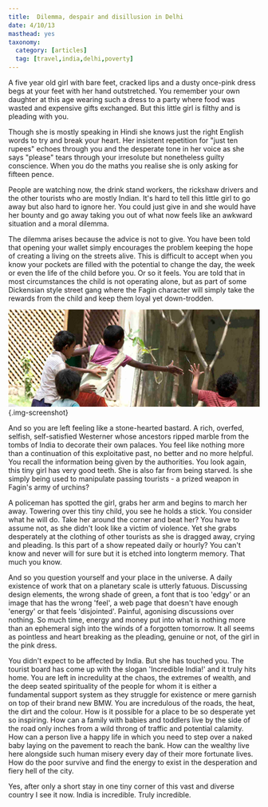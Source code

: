 ```yaml
---
title:  Dilemma, despair and disillusion in Delhi
date: 4/10/13
masthead: yes
taxonomy:
  category: [articles]
  tag: [travel,india,delhi,poverty]	
---
```


A five year old girl with bare feet, cracked lips and a dusty once-pink dress begs at your feet with her hand outstretched. You remember your own daughter at this age wearing such a dress to a party where food was wasted and expensive gifts exchanged. But this little girl is filthy and is pleading with you.

Though she is mostly speaking in Hindi she knows just the right English words to try and break your heart. Her insistent repetition for "just ten rupees" echoes through you and the desperate tone in her voice as she says "please" tears through your irresolute but nonetheless guilty conscience. When you do the maths you realise she is only asking for fifteen pence.

People are watching now, the drink stand workers, the rickshaw drivers and the other tourists who are mostly Indian. It's hard to tell this little girl to go away but also hard to ignore her. You could just give in and she would have her bounty and go away taking you out of what now feels like an awkward situation and a moral dilemma.

The dilemma arises because the advice is not to give. You have been told that opening your wallet simply encourages the problem keeping the hope of creating a living on the streets alive. This is difficult to accept when you know your pockets are filled with the potential to change the day, the week or even the life of the child before you. Or so it feels. You are told that in most circumstances the child is not operating alone, but as part of some Dickensian style street gang where the Fagin character will simply take the rewards from the child and keep them loyal yet down-trodden.

![](kidsplaying.jpg){.img-screenshot}

And so you are left feeling like a stone-hearted bastard. A rich, overfed, selfish, self-satisfied Westerner whose ancestors ripped marble from the tombs of India to decorate their own palaces. You feel like nothing more than a continuation of this exploitative past, no better and no more helpful.
You recall the information being given by the authorities. You look again, this tiny girl has very good teeth. She is also far from being starved. Is she simply being used to manipulate passing tourists - a prized weapon in Fagin's army of urchins?

A policeman has spotted the girl, grabs her arm and begins to march her away. Towering over this tiny child, you see he holds a stick. You consider what he will do. Take her around the corner and beat her? You have to assume not, as she didn't look like a victim of violence. Yet she grabs desperately at the clothing of other tourists as she is dragged away, crying and pleading. Is this part of a show repeated daily or hourly? You can't know and never will for sure but it is etched into longterm memory. That much you know.

And so you question yourself and your place in the universe. A daily existence of work that on a planetary scale is utterly fatuous. Discussing design elements, the wrong shade of green, a font that is too 'edgy' or an image that has the wrong 'feel', a web page that doesn't have enough 'energy' or that feels 'disjointed'. Painful, agonising discussions over nothing. So much time, energy and money put into what is nothing more than an ephemeral sigh into the winds of a forgotten tomorrow. It all seems as pointless and heart breaking as the pleading, genuine or not, of the girl in the pink dress.

You didn't expect to be affected by India. But she has touched you. The tourist board has come up with the slogan 'Incredible India!' and it truly hits home. You are left in incredulity at the chaos, the extremes of wealth, and the deep seated spirituality of the people for whom it is either a fundamental support system as they struggle for existence or mere garnish on top of their brand new BMW. You are incredulous of the roads, the heat, the dirt and the colour. How is it possible for a place to be so desperate yet so inspiring. How can a family with babies and toddlers live by the side of the road only inches from a wild throng of traffic and potential calamity. How can a person live a happy life in which you need to step over a naked baby laying on the pavement to reach the bank. How can the wealthy live here alongside such human misery every day of their more fortunate lives. How do the poor survive and find the energy to exist in the desperation and fiery hell of the city.

Yes, after only a short stay in one tiny corner of this vast and diverse country I see it now. India is incredible. Truly incredible.
